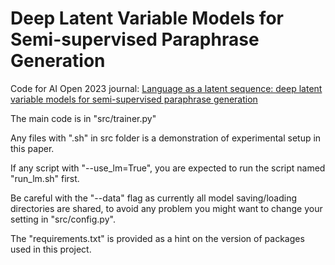 # Deep Latent Variable Models for Semi-supervised Paraphrase Generation

Code for AI Open 2023 journal: [Language as a latent sequence: deep latent variable models for semi-supervised paraphrase generation](https://www.sciencedirect.com/science/article/pii/S2666651023000025)

The main code is in "src/trainer.py"

Any files with ".sh" in src folder is a demonstration of experimental setup in this paper.

If any script with "--use_lm=True", you are expected to run the script named "run_lm.sh" first.

Be careful with the "--data" flag as currently all model saving/loading directories are shared, to avoid any problem you might want to change your setting in "src/config.py".

The "requirements.txt" is provided as a hint on the version of packages used in this project.
